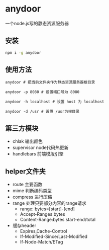 # anydoor

一个node.js写的静态资源服务器

## 安装

``` cmd
npm i -g anydoor
```

## 使用方法

```
anydoor # 把当前文件夹作为静态资源服务器根目录

anydoor -p 8080 # 设置端口号为 8080

anydoor -h localhost # 设置 host 为 localhost

anydoor -d /usr # 设置 /usr为根目录
```

## 第三方模块

* chlak 输出颜色
* supervisor node代码热更新
* handlebars 前端模版引擎

## helper文件夹

* route 主要函数
* mime 判断编码类型
* compress 进行压缩
* range 处理只要部分内容的range请求
  * range: bytes=[start]-[end]
  * Accept-Ranges:bytes
  * Content-Range:bytes start-end/total
* 缓存header
  * Expires,Cache-Control
  * If-Modified-Since/Last-Modified
  * If-Node-Match/ETag